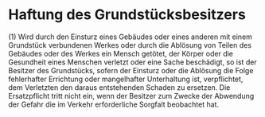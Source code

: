 # Haftung des Grundstücksbesitzers

(1) Wird durch den Einsturz eines Gebäudes oder eines anderen mit einem Grundstück verbundenen Werkes oder durch die Ablösung von Teilen des Gebäudes oder des Werkes ein Mensch getötet, der Körper oder die Gesundheit eines Menschen verletzt oder eine Sache beschädigt, so ist der Besitzer des Grundstücks, sofern der Einsturz oder die Ablösung die Folge fehlerhafter Errichtung oder mangelhafter Unterhaltung ist, verpflichtet, dem Verletzten den daraus entstehenden Schaden zu ersetzen. Die Ersatzpflicht tritt nicht ein, wenn der Besitzer zum Zwecke der Abwendung der Gefahr die im Verkehr erforderliche Sorgfalt beobachtet hat.
